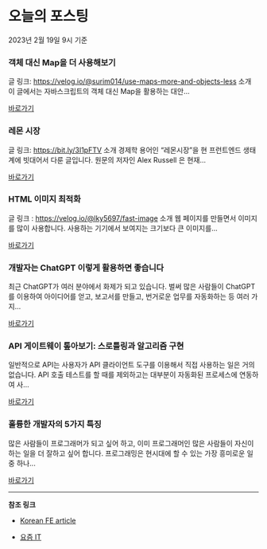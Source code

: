 # 오늘의 포스팅 
2023년 2월 19일 9시 기준 

###  객체 대신 Map을 더 사용해보기 

 글 링크: https://velog.io/@surim014/use-maps-more-and-objects-less 소개 이 글에서는 자바스크립트의 객체 대신 Map을 활용하는 대안... 

 [바로가기](https://kofearticle.substack.com/p/korean-fe-article-map) 

###  레몬 시장 

 글 링크: https://bit.ly/3I1pFTV 소개 경제학 용어인 “레몬시장”을 현 프런트엔드 생태계에 빗대어서 다룬 글입니다. 원문의 저자인 Alex Russell 은 현재... 

 [바로가기](https://kofearticle.substack.com/p/korean-fe-article-41e) 

###  HTML 이미지 최적화 

 글 링크 : https://velog.io/@lky5697/fast-image 소개 웹 페이지를 만들면서 이미지를 많이 사용합니다. 사용하는 기기에서 보여지는 크기보다 큰 이미지를... 

 [바로가기](https://kofearticle.substack.com/p/korean-fe-article-html) 

### 개발자는 ChatGPT 이렇게 활용하면 좋습니다 

 최근 ChatGPT가 여러 분야에서 화제가 되고 있습니다. 벌써 많은 사람들이 ChatGPT를 이용하여 아이디어를 얻고, 보고서를 만들고, 번거로운 업무를 자동화하는 등 여러 가지... 

 [바로가기](https://yozm.wishket.com/magazine/detail/1901/) 

### API 게이트웨이 톺아보기: 스로틀링과 알고리즘 구현 

 일반적으로 API는 사용자가 API 클라이언트 도구를 이용해서 직접 사용하는 일은 거의 없습니다. API 호출 테스트를 할 때를 제외하고는 대부분이 자동화된 프로세스에 연동하여 사... 

 [바로가기](https://yozm.wishket.com/magazine/detail/1900/) 

### 훌륭한 개발자의 5가지 특징 

 많은 사람들이 프로그래머가 되고 싶어 하고, 이미 프로그래머인 많은 사람들이 자신이 하는 일을 더 잘하고 싶어 합니다. 프로그래밍은 현시대에 할 수 있는 가장 흥미로운 일 중 하나... 

 [바로가기](https://yozm.wishket.com/magazine/detail/1896/) 

---

**참조 링크**

- [Korean FE article](https://kofearticle.substack.com) 

- [요즘 IT](https://yozm.wishket.com/magazine) 

